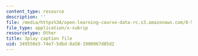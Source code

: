 ```yaml
---
content_type: resource
description: ''
file: /media/https%3A/open-learning-course-data-rc.s3.amazonaws.com/8-591j-systems-biology-fall-2014/349550e574e75dbd8a581900967d85d2_03bVGr-vYHQ.vtt
file_type: application/x-subrip
resourcetype: Other
title: 3play caption file
uid: 349550e5-74e7-5dbd-8a58-1900967d85d2
---
```

